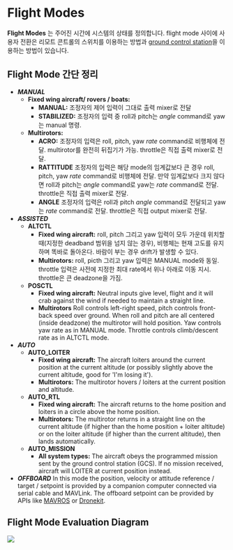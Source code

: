 # Flight Modes

**Flight Modes** 는 주어진 시간에 시스템의 상태를 정의합니다. flight mode 사이에 사용자 전환은 리모트 콘트롤의 스위치를 이용하는 방법과 [ground control station](qgroundcontrol-intro.md)을 이용하는 방법이 있습니다.

## Flight Mode 간단 정리

  * **_MANUAL_**
    * **Fixed wing aircraft/ rovers / boats:**
        * **MANUAL:** 조정자의 제어 입력이 그대로 출력 mixer로 전달
        * **STABILIZED:** 조정자의 입력 중 roll과 pitch는 *angle* command로 yaw는 manual 명령.
    * **Multirotors:**
        * **ACRO:** 조정자의 입력은 roll, pitch, yaw *rate* command로 비행체에 전달. multirotor를 완전히 뒤집기가 가능. throttle은 직접 출력 mixer로 전달.
        * **RATTITUDE** 조정자의 입력은 해당 mode의 임계값보다 큰 경우 roll, pitch, yaw *rate* command로 비행체에 전달. 만약 임계값보다 크지 않다면 roll과 pitch는 *angle* command로 yaw는 *rate* command로 전달. throttle은 직접 출력 mixer로 전달.
        * **ANGLE** 조정자의 입력은 roll과 pitch *angle* command로 전달되고 yaw는 *rate* command로 전달. throttle은 직접 output mixer로 전달.
  * **_ASSISTED_**
    * **ALTCTL**
      * **Fixed wing aircraft:** roll, pitch 그리고 yaw 입력이 모두 가운데 위치할때(지정한 deadband 범위을 넘지 않는 경우), 비행체는 현재 고도를 유지하며 똑바로 돌아온다. 바람이 부는 경우 drift가 발생할 수 있다.
      * **Multirotors:** roll, picth 그리고 yaw 입력은 MANUAL mode와 동일. throttle 입력은 사전에 지정한 최대 rate에서 위나 아래로 이동 지시. throttle은 큰 deadzone을 가짐.
    * **POSCTL**
      * **Fixed wing aircraft:** Neutral inputs give level, flight and it will crab against the wind if needed to maintain a straight line.
      * **Multirotors** Roll controls left-right speed, pitch controls front-back speed over ground. When roll and pitch are all centered (inside deadzone) the multirotor will hold position. Yaw controls yaw rate as in MANUAL mode. Throttle controls climb/descent rate as in ALTCTL mode.
  * **_AUTO_**
    * **AUTO_LOITER**
        * **Fixed wing aircraft:** The aircraft loiters around the current position at the current altitude (or possibly slightly above the current altitude, good for 'I'm losing it').
        * **Multirotors:**  The multirotor hovers / loiters at the current position and altitude.
    * **AUTO_RTL**
        * **Fixed wing aircraft:** The aircraft returns to the home position and loiters in a circle above the home position.
        * **Multirotors:** The multirotor returns in a straight line on the current altitude (if higher than the home position + loiter altitude) or on the loiter altitude (if higher than the current altitude), then lands automatically.
    * **AUTO_MISSION**
        * **All system types:** The aircraft obeys the programmed mission sent by the ground control station (GCS). If no mission received, aircraft will LOITER at current position instead.
  * **_OFFBOARD_**
    In this mode the position, velocity or attitude reference / target / setpoint is provided by a companion computer connected via serial cable and MAVLink. The offboard setpoint can be provided by APIs like [MAVROS](https://github.com/mavlink/mavros) or [Dronekit](http://dronekit.io).

## Flight Mode Evaluation Diagram
![](images/diagrams/commander-flow-diagram.png)
